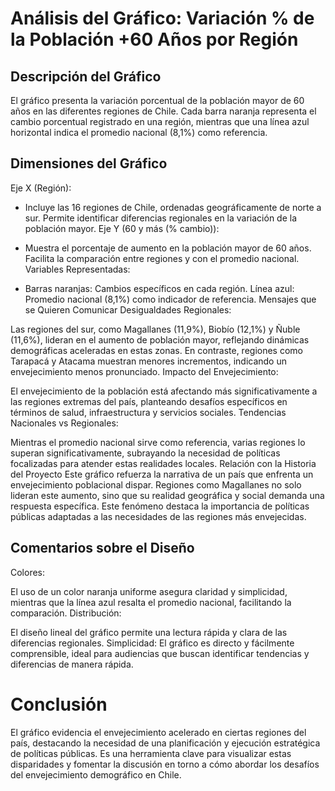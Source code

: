 # **Análisis del Gráfico: Variación % de la Población +60 Años por Región**
## Descripción del Gráfico
El gráfico presenta la variación porcentual de la población mayor de 60 años en las diferentes regiones de Chile. Cada barra naranja representa el cambio porcentual registrado en una región, mientras que una línea azul horizontal indica el promedio nacional (8,1%) como referencia.

## Dimensiones del Gráfico
Eje X (Región):

 - Incluye las 16 regiones de Chile, ordenadas geográficamente de norte a sur.
Permite identificar diferencias regionales en la variación de la población mayor.
Eje Y (60 y más (% cambio)):

- Muestra el porcentaje de aumento en la población mayor de 60 años.
Facilita la comparación entre regiones y con el promedio nacional.
Variables Representadas:

- Barras naranjas: Cambios específicos en cada región.
Línea azul: Promedio nacional (8,1%) como indicador de referencia.
Mensajes que se Quieren Comunicar
Desigualdades Regionales:

Las regiones del sur, como Magallanes (11,9%), Biobío (12,1%) y Ñuble (11,6%), lideran en el aumento de población mayor, reflejando dinámicas demográficas aceleradas en estas zonas.
En contraste, regiones como Tarapacá y Atacama muestran menores incrementos, indicando un envejecimiento menos pronunciado.
Impacto del Envejecimiento:

El envejecimiento de la población está afectando más significativamente a las regiones extremas del país, planteando desafíos específicos en términos de salud, infraestructura y servicios sociales.
Tendencias Nacionales vs Regionales:

Mientras el promedio nacional sirve como referencia, varias regiones lo superan significativamente, subrayando la necesidad de políticas focalizadas para atender estas realidades locales.
Relación con la Historia del Proyecto
Este gráfico refuerza la narrativa de un país que enfrenta un envejecimiento poblacional dispar. Regiones como Magallanes no solo lideran este aumento, sino que su realidad geográfica y social demanda una respuesta específica. Este fenómeno destaca la importancia de políticas públicas adaptadas a las necesidades de las regiones más envejecidas.

## **Comentarios sobre el Diseño**
Colores:

El uso de un color naranja uniforme asegura claridad y simplicidad, mientras que la línea azul resalta el promedio nacional, facilitando la comparación.
Distribución:

El diseño lineal del gráfico permite una lectura rápida y clara de las diferencias regionales.
Simplicidad: El gráfico es directo y fácilmente comprensible, ideal para audiencias que buscan identificar tendencias y diferencias de manera rápida.
# **Conclusión**
El gráfico evidencia el envejecimiento acelerado en ciertas regiones del país, destacando la necesidad de una planificación y ejecución estratégica de políticas públicas. Es una herramienta clave para visualizar estas disparidades y fomentar la discusión en torno a cómo abordar los desafíos del envejecimiento demográfico en Chile.
